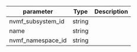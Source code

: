 | parameter | Type | Description |
| ----------- | ----------- |----------- |
| nvmf_subsystem_id  |  string  |    |
| name  |  string  |    |
| nvmf_namespace_id  |  string  |    |